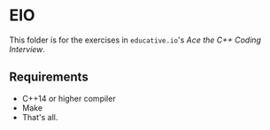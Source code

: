 # EIO
This folder is for the exercises in `educative.io`'s _Ace the C++ Coding Interview_.

## Requirements 
- C++14 or higher compiler 
- Make
- That's all.
